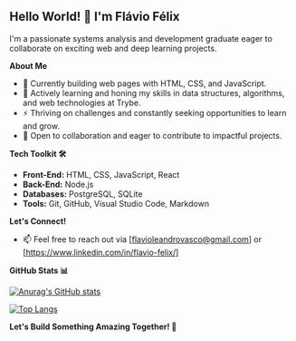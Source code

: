 ## Hello World! 👋 I'm Flávio Félix

I'm a passionate systems analysis and development graduate eager to collaborate on exciting web and deep learning projects.

**About Me**

* 🔭 Currently building web pages with HTML, CSS, and JavaScript.
* 🌱 Actively learning and honing my skills in data structures, algorithms, and web technologies at Trybe.
* ⚡ Thriving on challenges and constantly seeking opportunities to learn and grow.
* 🤝 Open to collaboration and eager to contribute to impactful projects.

**Tech Toolkit 🛠️**

* **Front-End:** HTML, CSS, JavaScript, React
* **Back-End:** Node.js 
* **Databases:** PostgreSQL, SQLite
* **Tools:** Git, GitHub, Visual Studio Code, Markdown

**Let's Connect!**

* 📫 Feel free to reach out via [flavioleandrovasco@gmail.com] or [https://www.linkedin.com/in/flavio-felix/]



**GitHub Stats 📊**

[![Anurag's GitHub stats](https://github-readme-stats.vercel.app/api?username=fau-33&show_icons=true&theme=vision-friendly-dark)](https://github.com/anuraghazra/github-readme-stats)

[![Top Langs](https://github-readme-stats.vercel.app/api/top-langs/?username=fau-33&layout=compact&theme=vision-friendly-dark)](https://github.com/anuraghazra/github-readme-stats)



**Let's Build Something Amazing Together! 🚀**
